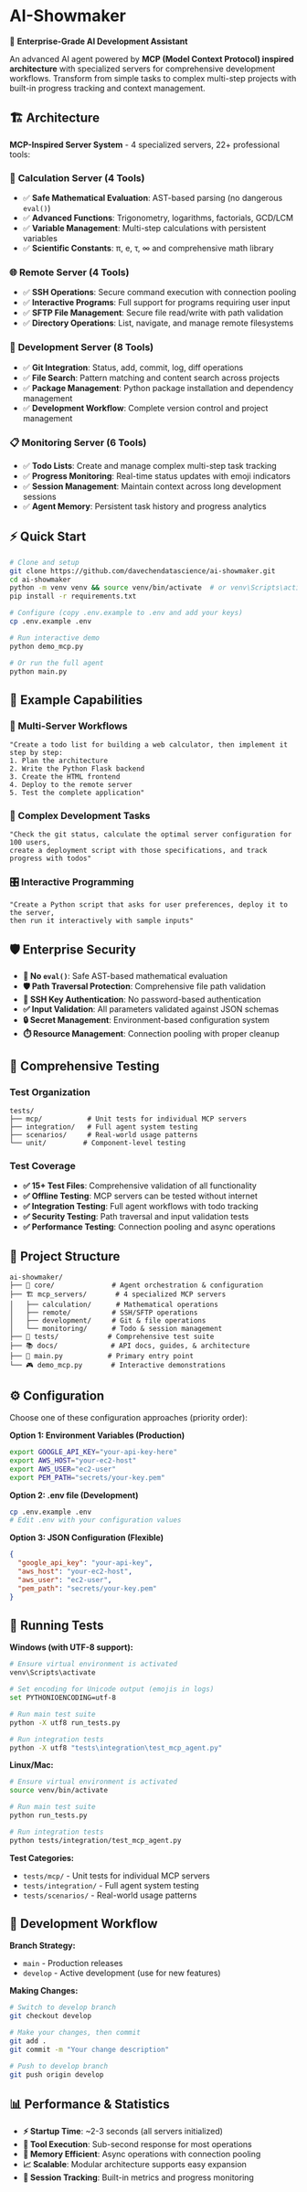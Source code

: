 # AI-Showmaker

🤖 **Enterprise-Grade AI Development Assistant**

An advanced AI agent powered by **MCP (Model Context Protocol) inspired architecture** with specialized servers for comprehensive development workflows. Transform from simple tasks to complex multi-step projects with built-in progress tracking and context management.

## 🏗️ Architecture

**MCP-Inspired Server System** - 4 specialized servers, 22+ professional tools:

### 🧮 **Calculation Server** (4 Tools)
- ✅ **Safe Mathematical Evaluation**: AST-based parsing (no dangerous `eval()`)
- ✅ **Advanced Functions**: Trigonometry, logarithms, factorials, GCD/LCM  
- ✅ **Variable Management**: Multi-step calculations with persistent variables
- ✅ **Scientific Constants**: π, e, τ, ∞ and comprehensive math library

### 🌐 **Remote Server** (4 Tools)  
- ✅ **SSH Operations**: Secure command execution with connection pooling
- ✅ **Interactive Programs**: Full support for programs requiring user input
- ✅ **SFTP File Management**: Secure file read/write with path validation
- ✅ **Directory Operations**: List, navigate, and manage remote filesystems

### 🔧 **Development Server** (8 Tools)
- ✅ **Git Integration**: Status, add, commit, log, diff operations
- ✅ **File Search**: Pattern matching and content search across projects  
- ✅ **Package Management**: Python package installation and dependency management
- ✅ **Development Workflow**: Complete version control and project management

### 📋 **Monitoring Server** (6 Tools)
- ✅ **Todo Lists**: Create and manage complex multi-step task tracking
- ✅ **Progress Monitoring**: Real-time status updates with emoji indicators  
- ✅ **Session Management**: Maintain context across long development sessions
- ✅ **Agent Memory**: Persistent task history and progress analytics

## ⚡ Quick Start

```bash
# Clone and setup
git clone https://github.com/davechendatascience/ai-showmaker.git
cd ai-showmaker
python -m venv venv && source venv/bin/activate  # or venv\Scripts\activate on Windows
pip install -r requirements.txt

# Configure (copy .env.example to .env and add your keys)
cp .env.example .env

# Run interactive demo
python demo_mcp.py

# Or run the full agent
python main.py
```

## 🎯 Example Capabilities

### 🧪 Multi-Server Workflows
```
"Create a todo list for building a web calculator, then implement it step by step:
1. Plan the architecture 
2. Write the Python Flask backend
3. Create the HTML frontend  
4. Deploy to the remote server
5. Test the complete application"
```

### 🔬 Complex Development Tasks  
```
"Check the git status, calculate the optimal server configuration for 100 users, 
create a deployment script with those specifications, and track progress with todos"
```

### 🎛️ Interactive Programming
```
"Create a Python script that asks for user preferences, deploy it to the server,
then run it interactively with sample inputs"
```

## 🛡️ Enterprise Security

- **🚫 No `eval()`**: Safe AST-based mathematical evaluation
- **🛡️ Path Traversal Protection**: Comprehensive file path validation  
- **🔐 SSH Key Authentication**: No password-based authentication
- **✅ Input Validation**: All parameters validated against JSON schemas
- **🔒 Secret Management**: Environment-based configuration system
- **⏱️ Resource Management**: Connection pooling with proper cleanup

## 🧪 Comprehensive Testing

### Test Organization
```
tests/
├── mcp/           # Unit tests for individual MCP servers
├── integration/   # Full agent system testing  
├── scenarios/     # Real-world usage patterns
└── unit/         # Component-level testing
```

### Test Coverage
- **✅ 15+ Test Files**: Comprehensive validation of all functionality
- **✅ Offline Testing**: MCP servers can be tested without internet
- **✅ Integration Testing**: Full agent workflows with todo tracking
- **✅ Security Testing**: Path traversal and input validation tests
- **✅ Performance Testing**: Connection pooling and async operations

## 📁 Project Structure

```
ai-showmaker/
├── 🎯 core/              # Agent orchestration & configuration
├── 🏗️ mcp_servers/       # 4 specialized MCP servers
│   ├── calculation/      # Mathematical operations
│   ├── remote/          # SSH/SFTP operations  
│   ├── development/     # Git & file operations
│   └── monitoring/      # Todo & session management
├── 🧪 tests/            # Comprehensive test suite
├── 📚 docs/             # API docs, guides, & architecture
├── 🚀 main.py           # Primary entry point
└── 🎮 demo_mcp.py       # Interactive demonstrations
```

## ⚙️ Configuration

Choose one of these configuration approaches (priority order):

**Option 1: Environment Variables (Production)**
```bash
export GOOGLE_API_KEY="your-api-key-here"
export AWS_HOST="your-ec2-host"
export AWS_USER="ec2-user"
export PEM_PATH="secrets/your-key.pem"
```

**Option 2: .env file (Development)**
```bash
cp .env.example .env
# Edit .env with your configuration values
```

**Option 3: JSON Configuration (Flexible)**
```json
{
  "google_api_key": "your-api-key",
  "aws_host": "your-ec2-host",
  "aws_user": "ec2-user",
  "pem_path": "secrets/your-key.pem"
}
```

## 🧪 Running Tests

**Windows (with UTF-8 support):**
```bash
# Ensure virtual environment is activated
venv\Scripts\activate

# Set encoding for Unicode output (emojis in logs)
set PYTHONIOENCODING=utf-8

# Run main test suite
python -X utf8 run_tests.py

# Run integration tests
python -X utf8 "tests\integration\test_mcp_agent.py"
```

**Linux/Mac:**
```bash
# Ensure virtual environment is activated
source venv/bin/activate

# Run main test suite
python run_tests.py

# Run integration tests
python tests/integration/test_mcp_agent.py
```

**Test Categories:**
- `tests/mcp/` - Unit tests for individual MCP servers
- `tests/integration/` - Full agent system testing  
- `tests/scenarios/` - Real-world usage patterns

## 🔄 Development Workflow

**Branch Strategy:**
- `main` - Production releases
- `develop` - Active development (use for new features)

**Making Changes:**
```bash
# Switch to develop branch
git checkout develop

# Make your changes, then commit
git add .
git commit -m "Your change description"

# Push to develop branch
git push origin develop
```

## 📊 Performance & Statistics

- **⚡ Startup Time**: ~2-3 seconds (all servers initialized)
- **🎯 Tool Execution**: Sub-second response for most operations  
- **💾 Memory Efficient**: Async operations with connection pooling
- **📈 Scalable**: Modular architecture supports easy expansion
- **🔄 Session Tracking**: Built-in metrics and progress monitoring
